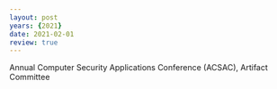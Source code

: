 ```yaml
---
layout: post
years: {2021}
date: 2021-02-01
review: true
---
```


Annual Computer Security Applications Conference (ACSAC), Artifact Committee 